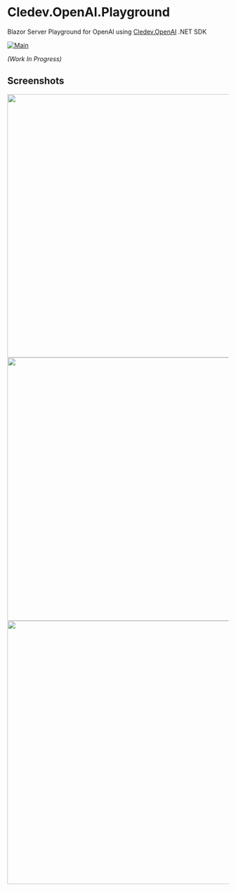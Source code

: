 # Cledev.OpenAI.Playground

Blazor Server Playground for OpenAI using [Cledev.OpenAI](https://github.com/lucabriguglia/Cledev.OpenAI) .NET SDK

[![Main](https://github.com/lucabriguglia/Cledev.OpenAI.Playground/actions/workflows/main.yml/badge.svg)](https://github.com/lucabriguglia/Cledev.OpenAI.Playground/actions/workflows/main.yml)

_(Work In Progress)_

## Screenshots

<img src="https://user-images.githubusercontent.com/8679253/219879876-209b600d-44d9-4491-bfa4-7e1caeae7c5a.png" width="600" />
<img src="https://user-images.githubusercontent.com/8679253/219879883-92370a6f-3826-43a1-8ed9-fc5f02c0d1f8.png" width="600" />
<img src="https://user-images.githubusercontent.com/8679253/219881434-b383acf5-2eb5-4de9-b3ad-2f5a916f09c8.png" width="600" />
